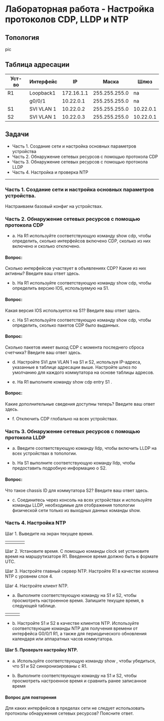 # Лабораторная работа - Настройка протоколов CDP, LLDP и NTP

## Топология

pic

## Таблица адресации

| Уст-во  | Интерфейс  | IP  | Маска  | Шлюз  |
|---|---|---|---|---|
| R1  | Loopback1  | 172.16.1.1  | 255.255.255.0  | na  |
|   | g0/0/1  | 10.22.0.1  | 255.255.255.0  | na  |
| S1  | SVI VLAN 1  | 10.22.0.2  | 255.255.255.0  | 10.22.0.1  |
| S2  | SVI VLAN 1  | 10.22.0.3  | 255.255.255.0  | 10.22.0.1  |

## Задачи
 - Часть 1. Создание сети и настройка основных параметров устройства
 - Часть 2. Обнаружение сетевых ресурсов с помощью протокола CDP
 - Часть 3. Обнаружение сетевых ресурсов с помощью протокола LLDP
 - Часть 4. Настройка и проверка NTP

____

### Часть 1. Создание сети и настройка основных параметров устройства.

Настраиваем базовый конфиг на устройствах.

### Часть 2. Обнаружение сетевых ресурсов с помощью протокола CDP

 - a.	На R1 используйте соответствующую команду show cdp, чтобы определить, сколько интерфейсов включено CDP, сколько из них включено и сколько отключено.



 
#### Вопрос:
Сколько интерфейсов участвует в объявлениях CDP? Какие из них активны?
Введите ваш ответ здесь.
 
 - b.	На R1 используйте соответствующую команду show cdp, чтобы определить версию IOS, используемую на S1.




#### Вопрос:
Какая версия IOS используется на  S1?
Введите ваш ответ здесь.
 
 - c.	На S1 используйте соответствующую команду show cdp, чтобы определить, сколько пакетов CDP было выданных.



#### Вопрос:
Сколько пакетов имеет выход CDP с момента последнего сброса счетчика?
Введите ваш ответ здесь.
 
 - d.	Настройте SVI для VLAN 1 на S1 и S2, используя IP-адреса, указанные в таблице адресации выше. Настройте шлюз по умолчанию для каждого коммутатора на основе таблицы адресов.



 
 - e.	На R1 выполните команду show cdp entry S1 .



#### Вопрос:
Какие дополнительные сведения доступны теперь?
Введите ваш ответ здесь.
 

 - f.	Отключить CDP глобально на всех устройствах. 
 


### Часть 3. Обнаружение сетевых ресурсов с помощью протокола LLDP

 - a.	Введите соответствующую команду lldp, чтобы включить LLDP на всех устройствах в топологии.



 - b.	На S1 выполните соответствующую команду lldp, чтобы предоставить подробную информацию о S2.




#### Вопрос:
Что такое chassis ID  для коммутатора S2?
Введите ваш ответ здесь.
 

 - c.	Соединитесь через консоль на всех устройствах и используйте команды LLDP, необходимые для отображения топологии физической сети только из выходных данных команды show.


 
### Часть 4. Настройка NTP

Шаг 1. Выведите на экран текущее время.

|   |   |   |   |
|---|---|---|---|
|   |   |   |   |
			
Шаг 2. Установите время.
С помощью команды clock set установите время на маршрутизаторе R1. Введенное время должно быть в формате UTC. 


 
Шаг 3. Настройте главный сервер NTP.
Настройте R1 в качестве хозяина NTP с уровнем слоя 4.


 
Шаг 4. Настройте клиент NTP.
- a.	Выполните соответствующую команду на S1 и S2, чтобы просмотреть настроенное время. Запишите текущее время,  в следующей таблице.

|   |   |   |
|---|---|---|
|   |   |   |

		
 - b.	Настройте S1 и S2 в качестве клиентов NTP. Используйте соответствующие команды NTP для получения времени от интерфейса G0/0/1 R1, а также для периодического обновления календаря или аппаратных часов коммутатора.



#### Шаг 5. Проверьте настройку NTP.
 - a.	Используйте соответствующую команду show , чтобы убедиться, что S1 и S2 синхронизированы с R1.




 - b.	Выполните соответствующую команду на S1 и S2, чтобы просмотреть настроенное время и сравнить ранее записанное время


#### Вопрос для повторения
Для каких интерфейсов в пределах сети не следует использовать протоколы обнаружения сетевых ресурсов? Поясните ответ.




